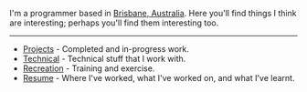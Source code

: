 <script context="module">
    export const prerender = true;
</script>

I'm a programmer based in [Brisbane,
Australia](https://en.wikipedia.org/wiki/Brisbane).  Here you'll find things I
think are interesting; perhaps you'll find them interesting too.

---

- [Projects](/projects) - Completed and in-progress work.
- [Technical](/technical) - Technical stuff that I work with.
- [Recreation](/recreation) - Training and exercise.
- [Resume](/resume) - Where I've worked, what I've worked on, and what I've learnt.
